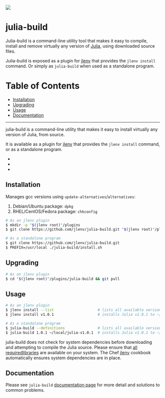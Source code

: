 ![](https://travis-ci.org/jlenv/julia-build.svg?branch=master)

# julia-build

Julia-build is a command-line utility tool that makes it easy to compile, 
install and remove virtually any version of [Julia](https://www.julialang.org), 
using downloaded source files.

Julia-build is exposed as a plugin for [jlenv](https://github.com/jlenv/julia-build)
that provides the `jlenv install` command.
Or simply as `julia-build` when used as a standalone program.

# Table of Contents

<!--ts-->

  * [Installation](#installation)
  * [Upgrading](#upgrading)
  * [Usage](#usage)
  * [Documentation](#documentation)

<!-- Added by: Mark Van de Vyver, at: Tue 10 Sep 18:47:40 AEST 2019 -->

<!--te-->

---

julia-build is a command-line utility that makes it easy to install virtually any
version of Julia, from source.

It is available as a plugin for [jlenv](https://github.com/jlenv/julia-build) that
provides the `jlenv install` command, or as a standalone program.

  - [jlenv]: https://github.com/jlenv/jlenv
  - [definitions]: https://github.com/jlenv/julia-build/tree/master/share/julia-build
  - [wiki]: https://github.com/jlenv/julia-build/wiki

## Installation

Manages gcc versions using `update-alternatives`/`alternatives`:

1. Debian/Ubuntu package: `dpkg`
1. RHEL/CentOS/Fedora package: `chkconfig`

```sh
# As an jlenv plugin
$ mkdir -p "$(jlenv root)"/plugins
$ git clone https://github.com/jlenv/julia-build.git "$(jlenv root)"/plugins/julia-build

# As a standalone program
$ git clone https://github.com/jlenv/julia-build.git
$ PREFIX=/usr/local ./julia-build/install.sh
```

## Upgrading

```sh
# As an jlenv plugin
$ cd "$(jlenv root)"/plugins/julia-build && git pull
```

## Usage

```sh
# As an jlenv plugin
$ jlenv install --list                    # lists all available versions of Julia
$ jlenv install v1.0.1                    # installs Julia v1.0.1 to ~/.jlenv/versions

# As a standalone program
$ julia-build --definitions               # lists all available versions of Julia
$ julia-build 1.0.1 ~/local/julia-v1.0.1  # installs Julia v1.0.1 to ~/local/julia-1.0.1
```

julia-build does not check for system dependencies before downloading and
attempting to compile the Julia source. Please ensure that [all requiredlibraries](https://github.com/JuliaLang/julia#required-build-tools-and-external-libraries) 
are available on your system.
The Chef [jlenv](https://github.com/jlenv/jlenv-cookbook) cookbook automatically
ensures system dependencies are in place.

## Documentation

Please see `julia-build` [documentation page](https://julia-build.github.io/docs/README.md) 
for more detail and solutions to common problems.